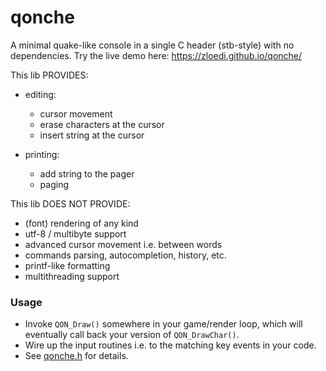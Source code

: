 # qonche 
A minimal quake-like console in a single C header (stb-style) with no dependencies. Try the live demo here: https://zloedi.github.io/qonche/

This lib PROVIDES: 
* editing:
   - cursor movement
   - erase characters at the cursor
   - insert string at the cursor

* printing:
   - add string to the pager 
   - paging 

This lib DOES NOT PROVIDE:
* (font) rendering of any kind
* utf-8 / multibyte support
* advanced cursor movement i.e. between words
* commands parsing, autocompletion, history, etc.
* printf-like formatting
* multithreading support

### Usage

* Invoke `QON_Draw()` somewhere in your game/render loop, which will eventually call back your version of `QON_DrawChar()`.
* Wire up the input routines i.e. to the matching key events in your code.
* See [qonche.h](https://github.com/zloedi/qonche/blob/main/qonche.h) for details.
